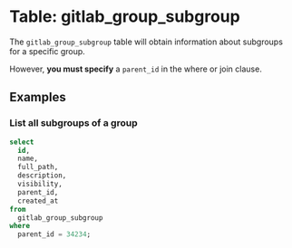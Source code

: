 # Table: gitlab_group_subgroup

The `gitlab_group_subgroup` table will obtain information about subgroups for a specific group.

However, **you must specify** a `parent_id` in the where or join clause.

## Examples

### List all subgroups of a group

```sql
select
  id,
  name,
  full_path,
  description,
  visibility,
  parent_id,
  created_at
from
  gitlab_group_subgroup
where
  parent_id = 34234;
```
